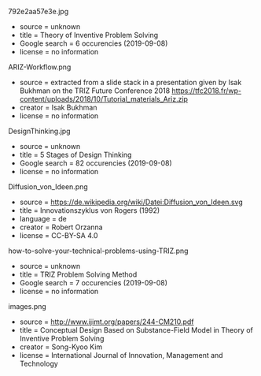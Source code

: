792e2aa57e3e.jpg
* source = unknown
* title = Theory of Inventive Problem Solving
* Google search = 6 occurencies (2019-09-08)
* license = no information

ARIZ-Workflow.png
* source = extracted from a slide stack in a presentation given by Isak
  Bukhman on the TRIZ Future Conference 2018
  https://tfc2018.fr/wp-content/uploads/2018/10/Tutorial_materials_Ariz.zip
* creator = Isak Bukhman 
* license = no information

DesignThinking.jpg
* source = unknown
* title = 5 Stages of Design Thinking
* Google search = 82 occurencies (2019-09-08)
* license = no information

Diffusion_von_Ideen.png
* source = https://de.wikipedia.org/wiki/Datei:Diffusion_von_Ideen.svg
* title = Innovationszyklus von Rogers (1992)
* language = de
* creator = Robert Orzanna
* license = CC-BY-SA 4.0

how-to-solve-your-technical-problems-using-TRIZ.png
* source = unknown
* title = TRIZ Problem Solving Method
* Google search = 7 occurencies (2019-09-08)
* license = no information

images.png
* source = http://www.ijimt.org/papers/244-CM210.pdf
* title = Conceptual Design Based on Substance-Field Model in Theory of
  Inventive Problem Solving
* creator = Song-Kyoo Kim
* license = International Journal of Innovation, Management and Technology
